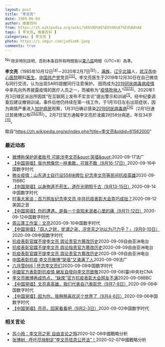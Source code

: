 ```yaml
---
layout: post
title: "李文亮"
date: 1989-06-04
author: 维基百科
from: https://zh.wikipedia.org/wiki/%E6%9D%8E%E6%96%87%E4%BA%AE
tags: [ 李文亮, 维基百科 ]
categories: [ 李文亮 ]
photo: https://i.imgur.com/jxXSzmK.jpeg
comments: true
---
```

<div class="mw-parser-output"><div id="noteTA-72732dd3" class="noteTA"><div class="noteTA-group"><div data-noteta-group-source="module" data-noteta-group="Medicine"></div></div><div class="noteTA-local"><div data-noteta-code="zh-cn:重症监护室; zh-hk:深切治療部; zh-tw:加護病房"></div><div data-noteta-code="zh-cn:体外膜氧合; zh-hk:人工心肺; zh-tw:葉克膜;"></div><div data-noteta-code="zh-hans:互联网+; zh-hant:互聯網+;"></div><div data-noteta-code="zh-cn:卡洛·乌尔巴尼; zh-hk:卡爾婁·武爾班尼; zh-tw:卡洛·厄巴尼;"></div><div data-noteta-code="zh-cn:互联网+; zh-tw:互聯網+;"></div></div></div>
<div class="notice metadata" id="spoiler" style="font-size: small"><a href="/wiki/File:Nuvola_apps_important_yellow.svg" class="image"><img alt="Nuvola apps important yellow.svg" src="//upload.wikimedia.org/wikipedia/commons/thumb/d/dc/Nuvola_apps_important_yellow.svg/20px-Nuvola_apps_important_yellow.svg.png" decoding="async" width="20" height="17" srcset="//upload.wikimedia.org/wikipedia/commons/thumb/d/dc/Nuvola_apps_important_yellow.svg/30px-Nuvola_apps_important_yellow.svg.png 1.5x, //upload.wikimedia.org/wikipedia/commons/thumb/d/dc/Nuvola_apps_important_yellow.svg/40px-Nuvola_apps_important_yellow.svg.png 2x" data-file-width="600" data-file-height="500"></a>除非特別註明，否則本条目所有時間皆以<a href="/wiki/UTC%2B08:00" title="UTC+08:00">東八區</a>時間（UTC+8）為準。</div>

<p><b>李文亮</b>（1985年10月12日<sup id="cite_ref-3" class="reference"><a href="#cite_note-3">[a]</a></sup>－2020年2月7日<sup id="cite_ref-13" class="reference"><a href="#cite_note-13">[b]</a></sup>），<a href="/wiki/%E6%BB%A1%E6%97%8F" title="满族">满族</a>，<a href="/wiki/%E8%BE%BD%E5%AE%81%E7%9C%81" title="辽宁省">辽宁</a><a href="/wiki/%E5%8C%97%E9%95%87%E5%B8%82" title="北镇市">北镇</a>人，<a href="/wiki/%E6%AD%A6%E6%B1%89%E5%B8%82%E4%B8%AD%E5%BF%83%E5%8C%BB%E9%99%A2" title="武汉市中心医院">武汉市中心医院</a>眼科<a href="/wiki/%E5%8C%BB%E7%94%9F" title="医生">医生</a>，<a href="/wiki/%E4%B8%AD%E5%9B%BD%E5%85%B1%E4%BA%A7%E5%85%9A" title="中国共产党">中国共产党</a>党员<sup id="cite_ref-14" class="reference"><a href="#cite_note-14">[12]</a></sup>。李文亮医生于2019年12月30日在自己微信与同行交流，认为出现SARS提醒同行注意保护。 因而成为<a href="/wiki/2019%E5%86%A0%E7%8A%B6%E7%97%85%E6%AF%92%E7%97%85%E7%96%AB%E6%83%85" title="2019冠状病毒病疫情">2019冠状病毒病疫情</a>中率先向外界披露疫情的医疗人员之一，而被称为“<a href="/wiki/%E7%96%AB%E6%83%85" class="mw-redirect" title="疫情">疫情</a><a href="/wiki/%E5%90%B9%E5%93%A8%E4%BA%BA" title="吹哨人">吹哨人</a>”<sup id="cite_ref-财新_1-1" class="reference"><a href="#cite_note-财新-1">[1]</a></sup><sup id="cite_ref-15" class="reference"><a href="#cite_note-15">[13]</a></sup>，2020年1月3日辖区派出所因其“在互联网上发布不实言论”提出警示和训诫<sup id="cite_ref-财新_1-2" class="reference"><a href="#cite_note-财新-1">[1]</a></sup>。经中纪委调查后建议撤销训诫。事件后他仍持续在第一线工作，于1月10日左右出现症状，因为病情严重进入<a href="/wiki/%E5%8A%A0%E8%AD%B7%E7%97%85%E6%88%BF" title="加護病房">加护病房</a>观察，1月31日确诊感染<a href="/wiki/2019%E5%86%A0%E7%8B%80%E7%97%85%E6%AF%92%E7%97%85" class="mw-redirect" title="2019冠狀病毒病">2019冠狀病毒病</a><sup id="cite_ref-监察答记者问_16-0" class="reference"><a href="#cite_note-监察答记者问-16">[14]</a></sup>（2月1日通过其微博公布<sup id="cite_ref-17" class="reference"><a href="#cite_note-17">[15]</a></sup><sup id="cite_ref-18" class="reference"><a href="#cite_note-18">[16]</a></sup>）。2月7日官方通報李文亮於凌晨2时58分病逝，年仅34岁<sup id="cite_ref-wjw.wuhan_12-1" class="reference"><a href="#cite_note-wjw.wuhan-12">[11]</a></sup>。
</p>
</div><noscript><img src="//zh.wikipedia.org/wiki/Special:CentralAutoLogin/start?type=1x1" alt="" title="" width="1" height="1" style="border: none; position: absolute;"></noscript>
<div class="printfooter">取自“<a dir="ltr" href="https://zh.wikipedia.org/w/index.php?title=李文亮&amp;oldid=61562000">https://zh.wikipedia.org/w/index.php?title=李文亮&amp;oldid=61562000</a>”</div><div id="recent-news"><h3>最近动态</h3><ul><li><a href="https://nodebe4.github.io/waimei/2020-09-17/%E5%BE%AE%E5%8D%9A%E7%A7%B0%E4%BF%9D%E6%8A%A4%E9%80%9D%E8%80%85%E8%B4%A6%E5%8F%B7-%E5%8F%AF%E8%83%BD%E6%B6%89%E6%9D%8E%E6%96%87%E4%BA%AE&quot;%E5%93%AD%E5%A2%99&quot;" title="微博称保护逝者账号 可能涉李文亮&quot;哭墙&quot;—— 17/09/2020 - 16:47 新浪微博今天报告称为了保护逝者隐私，将对逝者账号设置保护状态，禁止登录、发布或删除内容。此...">微博称保护逝者账号 可能涉李文亮&amp;quot;哭墙&amp;quot;</a><time>2020-09-17</time><a class="tag">法广</a></li>
<li><a href="https://nodebe4.github.io/waimei/2020-09-16/%E4%B8%AD%E5%9B%BD%E5%93%AD%E5%A2%99-%E6%88%91%E4%B9%9F%E6%83%B3%E5%83%8F%E6%82%A8%E4%B8%80%E6%A0%B7%E5%8B%87%E6%95%A2-%E5%8F%AF%E6%88%91%E4%B8%8D%E6%95%A2-9%E6%9C%8816-17%E6%97%A5" title="【中国哭墙】我也想像您一样勇敢，可我不敢（9月16-17日）—— 编者按：9月16-17日，距离李文亮医生的去世已222-23天。这位在武汉新冠疫情期间因为说出真话成为悲剧英雄的普通眼科医生并没...">【中国哭墙】我也想像您一样勇敢，可我不敢（9月16-17日）</a><time>2020-09-16</time><a class="tag">中国数字时代</a></li>
<li><a href="https://nodebe4.github.io/waimei/2020-09-15/%E8%82%BA%E7%82%8E%E7%96%AB%E6%83%85-%E5%B1%B1%E4%B8%9C%E9%81%93%E5%A3%AB%E8%87%AA%E8%A1%8C%E8%AE%BE558%E5%9D%97%E7%89%8C%E4%BD%8D-%E7%BA%AA%E5%BF%B5%E6%9D%8E%E6%96%87%E4%BA%AE%E7%AD%89%E6%B0%91%E9%97%B4%E6%8A%97%E7%96%AB%E8%8B%B1%E9%9B%84" title="肺炎疫情：山东道士自行设558块牌位 纪念李文亮等民间抗疫英雄——肺炎疫情：山东道士自行设558块牌位 纪念李文亮等民间抗疫英雄">肺炎疫情：山东道士自行设558块牌位 纪念李文亮等民间抗疫英雄</a><time>2020-09-15</time><a class="tag">BBC</a></li>
<li><a href="https://nodebe4.github.io/waimei/2020-09-14/%E4%B8%AD%E5%9B%BD%E5%93%AD%E5%A2%99-%E4%BB%A5%E8%BA%AB%E6%AE%89%E9%81%93%E4%B8%8D%E8%8B%9F%E7%94%9F-%E9%81%93%E5%9C%A8%E5%85%89%E6%98%8E%E7%85%A7%E5%8D%83%E5%8F%A4-9%E6%9C%8813-15%E6%97%A5" title="【中国哭墙】以身殉道不苟生，道在光明照千古（9月13-15日）—— 编者按：9月13-15日，距离李文亮医生的去世已219-21天。这位在武汉新冠疫情期间因为说出真话成为悲剧英雄的普通眼科医生并...">【中国哭墙】以身殉道不苟生，道在光明照千古（9月13-15日）</a><time>2020-09-14</time><a class="tag">中国数字时代</a></li>
<li><a href="https://nodebe4.github.io/waimei/2020-09-12/%E6%97%B6%E4%BA%8B%E5%A4%A7%E5%AE%B6%E8%B0%88-%E7%99%BE%E4%B8%87%E7%BD%91%E5%8F%8B%E7%BA%AA%E5%BF%B5%E6%9D%8E%E6%96%87%E4%BA%AE-%E4%B8%AD%E5%85%B1%E6%8A%97%E7%96%AB%E8%A1%A8%E5%BD%B0%E5%A4%A7%E4%BC%9A%E5%BC%84%E5%B7%A7%E6%88%90%E6%8B%99" title="时事大家谈：百万网友纪念李文亮 中共抗疫表彰大会弄巧成拙？—— Sat, 12 Sep 2020 01:34:13 GMT 时事大家谈：百万网友纪念李文亮 中共抗疫表彰大会弄巧成拙？ 时事大家谈...">时事大家谈：百万网友纪念李文亮 中共抗疫表彰大会弄巧成拙？</a><time>2020-09-12</time><a class="tag">美国之音</a></li>
<li><a href="https://nodebe4.github.io/waimei/2020-09-12/%E4%B8%AD%E5%9B%BD%E5%93%AD%E5%A2%99-%E4%BD%A0%E7%9A%84%E9%81%AD%E9%81%87-%E6%98%AF%E6%AF%8F%E4%B8%80%E4%B8%AA%E8%89%AF%E7%9F%A5%E6%9C%AA%E6%B3%AF%E8%80%85%E5%BF%83%E9%87%8C%E7%9A%84%E7%97%9B-9%E6%9C%8811-12%E6%97%A5" title="【中国哭墙】你的遭遇，是每一个良知未泯者心里的痛（9月11-12日）—— 编者按：9月11-12日，距离李文亮医生的去世已217-18天。这位在武汉新冠疫情期间因为说出真话成为悲剧英雄的普通眼科...">【中国哭墙】你的遭遇，是每一个良知未泯者心里的痛（9月11-12日）</a><time>2020-09-12</time><a class="tag">中国数字时代</a></li>
<li><a href="https://nodebe4.github.io/waimei/2020-09-10/%E5%91%A8%E4%BA%91%E8%93%AC%E5%B7%A5%E4%BD%9C%E5%AE%A4-%E6%96%87%E4%BA%AE" title="周云蓬工作室｜文亮—— 微信号 zhouyunpeng5&nbsp; &nbsp;周云蓬的发布平台 一个健康的社会， 不应该只有一种声音。 ——李文亮 A Healthy Society Should Not Ju...">周云蓬工作室｜文亮</a><time>2020-09-10</time><a class="tag">中国数字时代</a></li>
<li><a href="https://nodebe4.github.io/waimei/2020-09-09/%E4%B8%AD%E5%9B%BD%E5%93%AD%E5%A2%99-%E7%AA%83%E4%BA%BA%E4%B9%8B%E8%B4%A2-%E7%8A%B9%E8%B0%93%E4%B9%8B%E7%9B%97-%E5%86%B5%E8%B4%AA%E5%A4%A9%E4%B9%8B%E5%8A%9F%E4%BB%A5%E4%B8%BA%E5%B7%B1%E5%8A%9B%E4%B9%8E-9%E6%9C%889-10%E6%97%A5" title="【中国哭墙】「窃人之财，犹谓之盗，况贪天之功以为己力乎？」（9月9-10日）—— 编者按：9月9-10日，距离李文亮医生的去世已215-216天。这位在武汉新冠疫情期间因为说出真话成为悲剧英雄的...">【中国哭墙】「窃人之财，犹谓之盗，况贪天之功以为己力乎？」（9月9-10日）</a><time>2020-09-09</time><a class="tag">中国数字时代</a></li>
<li><a href="https://nodebe4.github.io/waimei/2020-09-09/%E6%8A%97%E7%96%AB%E8%A1%A8%E5%BD%B0%E5%AE%98%E5%AA%92%E4%B8%8D%E6%8F%90%E6%9D%8E%E6%96%87%E4%BA%AE-%E8%88%86%E8%AE%BA%E8%B4%A3%E5%AE%98%E6%96%B9%E7%AF%A1%E6%94%B9%E5%8E%86%E5%8F%B2" title="抗疫表彰官媒不提李文亮 舆论责官方篡改历史—— 周二（8日）在北京举行的全国抗击新冠肺炎表彰大会上，多名医护人员获得习近平颁奖赞扬，但引起广泛回响的“疫情吹哨人”李文亮却未见提及。近期央视推出的...">抗疫表彰官媒不提李文亮 舆论责官方篡改历史</a><time>2020-09-09</time><a class="tag">自由亚洲电台</a></li>
<li><a href="https://nodebe4.github.io/waimei/2020-09-09/%E6%8A%97%E7%96%AB%E8%A1%A8%E5%BD%B0%E5%AE%98%E5%AA%92%E4%B8%8D%E6%8F%90%E6%9D%8E%E6%96%87%E4%BA%AE-%E8%88%86%E8%AE%BA%E6%8C%87%E8%B4%A3%E5%AE%98%E6%96%B9%E7%AF%A1%E6%94%B9%E5%8E%86%E5%8F%B2" title="抗疫表彰官媒不提李文亮 舆论指责官方篡改历史—— &nbsp; 周二（8日）在北京举行的全国抗击新冠肺炎表彰大会上，多名医护人员获得习近平颁奖赞扬，但引起广泛回响的“疫情吹哨人”李文亮却未见提及。近期央视...">抗疫表彰官媒不提李文亮  舆论指责官方篡改历史</a><time>2020-09-09</time><a class="tag">自由亚洲电台</a></li>
<li><a href="https://nodebe4.github.io/waimei/2020-09-09/%E6%8A%97%E7%96%AB%E8%A1%A8%E5%BD%B0%E5%AE%98%E5%AA%92%E4%B8%8D%E6%8F%90%E6%9D%8E%E6%96%87%E4%BA%AE-%E8%88%86%E8%AE%BA%E8%B4%A3%E5%AE%98%E6%96%B9%E7%AF%A1%E6%94%B9%E5%8E%86%E5%8F%B2" title="抗疫表彰官媒不提李文亮 舆论责官方篡改历史—— &nbsp; 周二（8日）在北京举行的全国抗击新冠肺炎表彰大会上，多名医护人员获得习近平颁奖赞扬，但引起广泛回响的“疫情吹哨人”李文亮却未见提及。近期央视推...">抗疫表彰官媒不提李文亮    舆论责官方篡改历史</a><time>2020-09-09</time><a class="tag">自由亚洲电台</a></li>
<li><a href="https://nodebe4.github.io/waimei/2020-09-09/%E4%B8%AD%E5%9B%BD%E8%A1%A8%E5%BD%B0%E6%8A%97%E7%96%AB-%E6%9D%8E%E6%96%87%E4%BA%AE%E5%BE%AE%E5%8D%9A-%E5%93%AD%E5%A2%99-%E5%8F%88%E6%B6%8C%E6%BB%A1%E4%BA%86%E4%BA%BA" title="中国表彰抗疫 李文亮微博“哭墙”又涌满了人—— 09/09/2020 - 10:43 中国官方昨天举办盛大的“全国抗击新冠肺炎疫情表彰大会”，同时许多网友涌入已故医师李文亮的微博悼念，自发表彰这...">中国表彰抗疫 李文亮微博“哭墙”又涌满了人</a><time>2020-09-09</time><a class="tag">法广</a></li>
<li><a href="https://nodebe4.github.io/waimei/2020-09-09/%E5%85%AD%E6%9C%88%E9%9B%AA666-%E6%80%80%E5%BF%B5%E6%9D%8E%E6%96%87%E4%BA%AE%E4%BB%AC" title="六月雪666 | 怀念李文亮们—— 今天是2020年9月8日，离1月23日武汉封城已经过去了整整八个半月。作为一个定居在湖北的写作者，我心里的创伤还未弥合，我曾经遭受的歧视也从未获得过道歉，那个...">六月雪666 | 怀念李文亮们</a><time>2020-09-09</time><a class="tag">中国数字时代</a></li>
<li><a href="https://nodebe4.github.io/waimei/2020-09-08/%E4%B8%AD%E5%9C%8B%E5%AE%98%E6%96%B9%E8%A1%A8%E5%BD%B0%E5%B0%8D%E6%8A%97%E7%96%AB%E6%83%85-%E7%B6%B2%E5%8F%8B%E8%87%AA%E7%99%BC%E5%90%91%E6%9D%8E%E6%96%87%E4%BA%AE%E8%87%B4%E6%95%AC" title="中國官方表彰對抗疫情 網友自發向李文亮致敬—— （中央社記者張淑伶上海9日電）北京當局昨天舉辦盛大的「全國抗擊新冠肺炎疫情表彰大會」，同時許多網友湧入已故醫師李文亮的微博悼念，自發表彰這名疫情「...">中國官方表彰對抗疫情  網友自發向李文亮致敬</a><time>2020-09-08</time><a class="tag">(臺)中央社CNA</a></li>
<li><a href="https://nodebe4.github.io/waimei/2020-09-08/%E6%9D%8E%E6%96%87%E4%BA%AE%E5%BE%AE%E5%8D%9A%E5%86%8D%E6%88%90%E7%83%AD%E7%82%B9-%E7%BC%BA%E5%B8%AD-%E5%AE%98%E6%96%B9%E6%8A%97%E7%96%AB%E8%A1%A8%E5%BD%B0%E5%A4%A7%E4%BC%9A%E7%BD%91%E5%8F%8B%E4%B8%8D%E6%BB%A1" title="李文亮微博再成热点，“缺席”官方抗疫表彰大会网友不满—— ©xinhua 中国周二（9月8日）上午举行全国抗击新冠肺炎疫情表彰大会，国家领导人习近平给著名呼吸病学专家钟南山等众多抗疫医护工作人员...">李文亮微博再成热点，“缺席”官方抗疫表彰大会网友不满</a><time>2020-09-08</time><a class="tag">BBC</a></li>
<li><a href="https://nodebe4.github.io/waimei/2020-09-08/%E4%B8%AD%E5%9B%BD%E5%93%AD%E5%A2%99-%E6%96%87%E4%BA%AE%E7%9C%9F%E8%8B%B1%E9%9B%84-%E6%88%91%E4%BB%AC%E4%BB%A3%E8%A1%A8%E8%87%AA%E5%B7%B1%E8%A1%A8%E5%BD%B0%E6%82%A8-9%E6%9C%887-8%E6%97%A5" title="【中国哭墙】文亮真英雄，我们代表自己表彰您（9月7-8日）—— 编者按：9月7-8日，距离李文亮医生的去世已213-214天。这位在武汉新冠疫情期间因为说出真话成为悲剧英雄的普通眼科医生并没有被...">【中国哭墙】文亮真英雄，我们代表自己表彰您（9月7-8日）</a><time>2020-09-08</time><a class="tag">中国数字时代</a></li>
<li><a href="https://nodebe4.github.io/waimei/2020-09-06/%E4%B8%AD%E5%9B%BD%E5%93%AD%E5%A2%99-%E5%9B%A0%E4%B8%BA%E4%BD%A0-%E6%88%91%E7%A8%8D%E7%A8%8D%E5%96%9C%E6%AC%A2%E8%BF%99%E4%B8%AA%E4%B8%96%E7%95%8C%E4%BA%86-9%E6%9C%884-6%E6%97%A5" title="【中国哭墙】因为你，我稍稍喜欢这个世界了（9月4-6日）—— 编者按：9月4-6日，距离李文亮医生的去世已210-12天。这位在武汉新冠疫情期间因为说出真话成为悲剧英雄的普通眼科医生并没有被民众...">【中国哭墙】因为你，我稍稍喜欢这个世界了（9月4-6日）</a><time>2020-09-06</time><a class="tag">中国数字时代</a></li>
<li><a href="https://nodebe4.github.io/waimei/2020-09-02/%E4%B8%AD%E5%9B%BD%E5%93%AD%E5%A2%99-%E4%BA%AE%E4%BA%AE-%E5%9B%9E%E5%AE%B6%E7%9C%8B%E7%9C%8B%E5%90%A7-9%E6%9C%882-3%E6%97%A5" title="【中国哭墙】亮亮，回家看看吧（9月2-3日）—— 编者按：9月2-3日，距离李文亮医生的去世已208-09天。这位在武汉新冠疫情期间因为说出真话成为悲剧英雄的普通眼科医生并没有被民众遗忘，为公共...">【中国哭墙】亮亮，回家看看吧（9月2-3日）</a><time>2020-09-02</time><a class="tag">中国数字时代</a></li>
</ul></div><div id="open-opinion"><h3>相关言论</h3><ul><li><a href="https://nodebe4.github.io/opinion/2020-02-08/%E8%8B%8F%E5%B0%8F%E7%8E%B2-%E6%9D%8E%E6%96%87%E4%BA%AE%E4%B9%8B%E6%AD%BB-%E8%87%AA%E7%94%B1%E8%A8%80%E8%AE%BA%E4%B9%8B%E6%AE%87/" title="苏小玲">苏小玲：李文亮之死 自由言论之殇</a><time>2020-02-08</time><a class="tag">中國戰略分析</a></li>
<li><a href="https://nodebe4.github.io/opinion/2020-02-07/%E5%BC%A0%E5%8D%9A%E6%A0%91-%E5%91%BC%E5%90%81%E5%B0%BD%E5%BF%AB%E5%88%B6%E5%AE%9A-%E6%9D%8E%E6%96%87%E4%BA%AE%E4%BF%A1%E6%81%AF%E5%85%AC%E5%BC%80%E6%B3%95/" title="张博树">张博树 : 呼吁尽快制定“李文亮信息公开法”！</a><time>2020-02-07</time><a class="tag">中國戰略分析</a></li>
</ul></div>